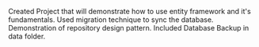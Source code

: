 Created Project that will demonstrate how to use entity framework and it's fundamentals.
Used migration technique to sync the database. 
Demonstration of repository design pattern.
Included Database Backup in data folder.

